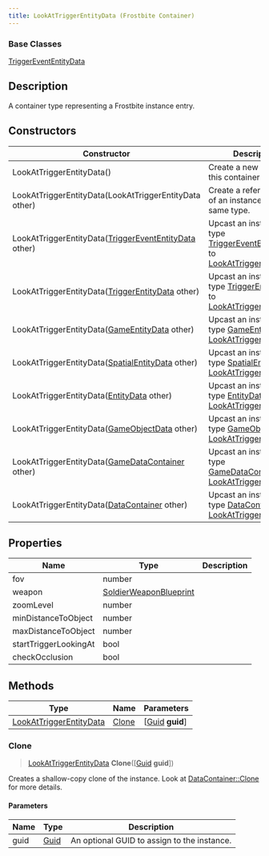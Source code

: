 ```yaml
---
title: LookAtTriggerEntityData (Frostbite Container)
---
```

### Base Classes

[TriggerEventEntityData](TriggerEventEntityData)

## Description

A container type representing a Frostbite instance entry.

## Constructors

| Constructor                                                                        | Description                                                                                                                           |
| ---------------------------------------------------------------------------------- | ------------------------------------------------------------------------------------------------------------------------------------- |
| LookAtTriggerEntityData()                                                          | Create a new instance of this container type.                                                                                         |
| LookAtTriggerEntityData(LookAtTriggerEntityData other)                             | Create a reference copy of an instance of the same type.                                                                              |
| LookAtTriggerEntityData([TriggerEventEntityData](TriggerEventEntityData) other)    | Upcast an instance of type [TriggerEventEntityData](TriggerEventEntityData) to [LookAtTriggerEntityData](LookAtTriggerEntityData).    |
| LookAtTriggerEntityData([TriggerEntityData](TriggerEntityData) other)              | Upcast an instance of type [TriggerEntityData](TriggerEntityData) to [LookAtTriggerEntityData](LookAtTriggerEntityData).              |
| LookAtTriggerEntityData([GameEntityData](GameEntityData) other)                    | Upcast an instance of type [GameEntityData](GameEntityData) to [LookAtTriggerEntityData](LookAtTriggerEntityData).                    |
| LookAtTriggerEntityData([SpatialEntityData](SpatialEntityData) other)              | Upcast an instance of type [SpatialEntityData](SpatialEntityData) to [LookAtTriggerEntityData](LookAtTriggerEntityData).              |
| LookAtTriggerEntityData([EntityData](EntityData) other)                            | Upcast an instance of type [EntityData](EntityData) to [LookAtTriggerEntityData](LookAtTriggerEntityData).                            |
| LookAtTriggerEntityData([GameObjectData](GameObjectData) other)                    | Upcast an instance of type [GameObjectData](GameObjectData) to [LookAtTriggerEntityData](LookAtTriggerEntityData).                    |
| LookAtTriggerEntityData([GameDataContainer](GameDataContainer) other)              | Upcast an instance of type [GameDataContainer](GameDataContainer) to [LookAtTriggerEntityData](LookAtTriggerEntityData).              |
| LookAtTriggerEntityData([DataContainer](/vext/ref/cls/shr/datacontainer) other) | Upcast an instance of type [DataContainer](/vext/ref/cls/shr/datacontainer) to [LookAtTriggerEntityData](LookAtTriggerEntityData). |

## Properties

| Name                  | Type                                             | Description |
| --------------------- | ------------------------------------------------ | ----------- |
| fov                   | number                                           |             |
| weapon                | [SoldierWeaponBlueprint](SoldierWeaponBlueprint) |             |
| zoomLevel             | number                                           |             |
| minDistanceToObject   | number                                           |             |
| maxDistanceToObject   | number                                           |             |
| startTriggerLookingAt | bool                                             |             |
| checkOcclusion        | bool                                             |             |

## Methods

| Type                                               | Name            | Parameters                                     |
| -------------------------------------------------- | --------------- | ---------------------------------------------- |
| [LookAtTriggerEntityData](LookAtTriggerEntityData) | [Clone](#clone) | \[[Guid](/vext/ref/cls/shr/guid) **guid**\] |

### Clone

> [LookAtTriggerEntityData](LookAtTriggerEntityData) **Clone**(\[[Guid](/vext/ref/cls/shr/guid) **guid**\])

Creates a shallow-copy clone of the instance. Look at [DataContainer::Clone](/vext/ref/cls/shr/datacontainer#clone) for more details.

#### Parameters

| Name | Type         | Description                                 |
| ---- | ------------ | ------------------------------------------- |
| guid | [Guid](Guid) | An optional GUID to assign to the instance. |
